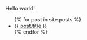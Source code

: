 Hello world!

<ul>
  {% for post in site.posts %}
    <li>
      <a href="website_text/{{ post.url }}">{{ post.title }}</a>
    </li>
  {% endfor %}
</ul>
